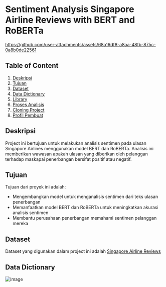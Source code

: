 # Sentiment Analysis Singapore Airline Reviews with BERT and RoBERTa

https://github.com/user-attachments/assets/68a16df8-a8aa-48fb-875c-0a8b0de22561

## Table of Content

1. [Deskripsi](#Deskripsi)
2. [Tujuan](#Tujuan)
3. [Dataset](#Dataset)
4. [Data Dictionary](#Data-Dictionary)
5. [Library](#library-yang-diperlukan)
6. [Proses Analisis](#Proses-analisis-dan-prediksi-sebagai-berikut)
7. [Cloning Project](#Cara-Cloning-Repositori)
8. [Profil Pembuat](#Profil-Pembuat)

## Deskripsi

Project ini bertujuan untuk melakukan analisis sentimen pada ulasan Singapore Airlines menggunakan model BERT dan RoBERTa. Analisis ini memberikan wawasan apakah ulasan yang diberikan oleh pelanggan terhadap maskapai penerbangan bersifat positif atau negatif.

## Tujuan

Tujuan dari proyek ini adalah:
- Mengembangkan model untuk menganalisis sentimen dari teks ulasan penerbangan
- Memanfaatkan model BERT dan RoBERTa untuk meningkatkan akurasi analisis sentimen
- Membantu perusahaan penerbangan memahami sentimen pelanggan mereka

## Dataset
Dataset yang digunakan dalam project ini adalah [Singapore Airline Reviews](https://www.kaggle.com/datasets/kanchana1990/singapore-airlines-reviews)

## Data Dictionary
![image](https://github.com/user-attachments/assets/13a1b8af-6388-4ee8-ac4a-3ae1c2324f9f)
